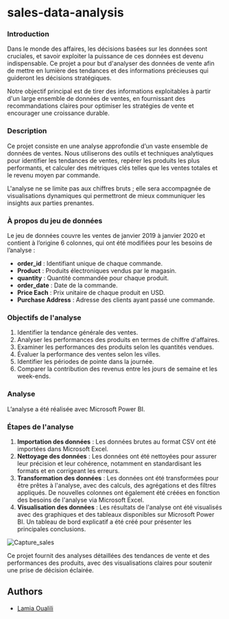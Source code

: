 # sales-data-analysis

### Introduction
Dans le monde des affaires, les décisions basées sur les données sont cruciales, et savoir exploiter la puissance de ces données est devenu indispensable. Ce projet a pour but d'analyser des données de vente afin de mettre en lumière des tendances et des informations précieuses qui guideront les décisions stratégiques.

Notre objectif principal est de tirer des informations exploitables à partir d'un large ensemble de données de ventes, en fournissant des recommandations claires pour optimiser les stratégies de vente et encourager une croissance durable.

### Description
Ce projet consiste en une analyse approfondie d’un vaste ensemble de données de ventes. Nous utiliserons des outils et techniques analytiques pour identifier les tendances de ventes, repérer les produits les plus performants, et calculer des métriques clés telles que les ventes totales et le revenu moyen par commande.

L'analyse ne se limite pas aux chiffres bruts ; elle sera accompagnée de visualisations dynamiques qui permettront de mieux communiquer les insights aux parties prenantes.

### À propos du jeu de données
Le jeu de données couvre les ventes de janvier 2019 à janvier 2020 et contient à l’origine 6 colonnes, qui ont été modifiées pour les besoins de l’analyse :

- **order_id** : Identifiant unique de chaque commande.
- **Product** : Produits électroniques vendus par le magasin.
- **quantity** : Quantité commandée pour chaque produit.
- **order_date** : Date de la commande.
- **Price Each** : Prix unitaire de chaque produit en USD.
- **Purchase Address** : Adresse des clients ayant passé une commande.

### Objectifs de l'analyse
1. Identifier la tendance générale des ventes.
2. Analyser les performances des produits en termes de chiffre d'affaires.
3. Examiner les performances des produits selon les quantités vendues.
4. Évaluer la performance des ventes selon les villes.
5. Identifier les périodes de pointe dans la journée.
6. Comparer la contribution des revenus entre les jours de semaine et les week-ends.

### Analyse
L’analyse a été réalisée avec Microsoft Power BI.

### Étapes de l'analyse
1. **Importation des données** : Les données brutes au format CSV ont été importées dans Microsoft Excel.
2. **Nettoyage des données** : Les données ont été nettoyées pour assurer leur précision et leur cohérence, notamment en standardisant les formats et en corrigeant les erreurs.
3. **Transformation des données** : Les données ont été transformées pour être prêtes à l'analyse, avec des calculs, des agrégations et des filtres appliqués. De nouvelles colonnes ont également été créées en fonction des besoins de l'analyse via Microsoft Excel.
4. **Visualisation des données** : Les résultats de l'analyse ont été visualisés avec des graphiques et des tableaux disponibles sur Microsoft Power BI. Un tableau de bord explicatif a été créé pour présenter les principales conclusions.

![Capture_sales](https://github.com/user-attachments/assets/ea21f848-e38c-4ac9-91ca-c7699d63fd9a)


Ce projet fournit des analyses détaillées des tendances de vente et des performances des produits, avec des visualisations claires pour soutenir une prise de décision éclairée.

## Authors

- [Lamia Oualili](https://github.com/lamiaoua)
